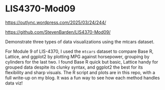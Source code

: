 # LIS4370-Mod09

https://outlync.wordpress.com/2025/03/24/244/

https://github.com/StevenBarden/LIS4370-Mod09/

Demonstrate three types of data visualizations using the mtcars dataset.

For Module 9 of LIS-4370, I used the `mtcars` dataset to compare Base R, Lattice, and ggplot2 by plotting MPG against horsepower, grouping by cylinders for the last two. I found Base R quick but basic, Lattice handy for grouped data despite its clunky syntax, and ggplot2 the best for its flexibility and sharp visuals. The R script and plots are in this repo, with a full write-up on my blog. It was a fun way to see how each method handles data viz!
